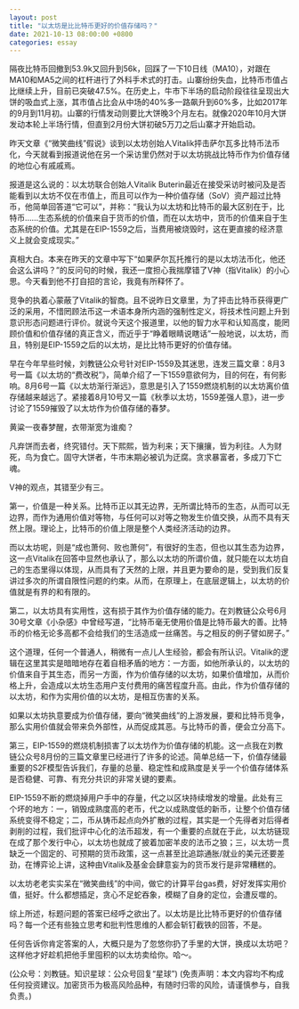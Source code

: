 ```yaml
---
layout: post
title: "以太坊是比比特币更好的价值存储吗？"
date: 2021-10-13 08:00:00 +0800
categories: essay
---
```


隔夜比特币回撤到53.9k又回升到56k，回踩了一下10日线（MA10），对跟在MA10和MA5之间的杠杆进行了外科手术式的打击。山寨纷纷失血，比特币市值占比继续上升，目前已突破47.5%。在历史上，牛市下半场的启动阶段往往呈现出大饼的吸血式上涨，其市值占比会从中场的40%多一路飙升到60%多，比如2017年的9月到11月初。山寨的行情发动则要比大饼晚3个月左右。就像2020年10月大饼发动本轮上半场行情，但直到2月份大饼初破5万刀之后山寨才开始启动。

昨天文章《“微笑曲线”假说》谈到以太坊创始人Vitalik抨击萨尔瓦多比特币法币化，今天就看到报道说他在另一个采访里仍然对于以太坊挑战比特币作为价值存储的地位心有戚戚焉。

报道是这么说的：以太坊联合创始人Vitalik Buterin最近在接受采访时被问及是否能看到以太坊不仅在市值上，而且可以作为一种价值存储（SoV）资产超过比特币，他简单回答道“它可以”，并称：“我认为以太坊和比特币的最大区别在于，比特币……生态系统的价值来自于货币的价值，而在以太坊中，货币的价值来自于生态系统的价值。尤其是在EIP-1559之后，当费用被烧毁时，这在更直接的经济意义上就会变成现实。”

真相大白。本来在昨天的文章中写下“如果萨尔瓦托推行的是以太坊法币化，他还会这么讲吗？”的反问句的时候，我还一度担心我揣摩错了V神（指Vitalik）的小心思。今天看到他不打自招的言论，我竟有所释怀了。

竞争的执着心蒙蔽了Vitalik的智商。且不说昨日文章里，为了抨击比特币获得更广泛的采用，不惜罔顾法币这一术语本身所内涵的强制性定义，将技术性问题上升到意识形态问题进行评价。就说今天这个报道里，以他的智力水平和认知高度，能罔顾价值和价值存储的真正含义，而近乎于“睁着眼睛说瞎话”一般地说，以太坊，而且，特别是EIP-1559之后的以太坊，是比比特币更好的价值存储。

早在今年早些时候，刘教链公众号针对EIP-1559及其迷思，连发三篇文章：8月3号一篇《以太坊的“费改税”》，简单介绍了一下1559意欲何为，目的何在，有何影响。8月6号一篇《以太坊渐行渐远》，意思是引入了1559燃烧机制的以太坊离价值存储越来越远了。紧接着8月10号又一篇《秋季以太坊，1559差强人意》，进一步讨论了1559摧毁了以太坊作为价值存储的春梦。

黄粱一夜春梦醒，衣带渐宽为谁痴？

凡弃饼而去者，终究错付。天下熙熙，皆为利来；天下攘攘，皆为利往。人为财死，鸟为食亡。固守大饼者，牛市末期必被讥为迂腐。贪求暴富者，多成刀下亡魂。

V神的观点，其错至少有三。

第一，价值是一种关系。比特币正以其无边界，无所谓比特币的生态，从而可以无边界，而作为通用价值对等物，与任何可以对等之物发生价值交换，从而不具有天然上限。理论上，比特币的价值上限是整个人类经济活动的边界。

而以太坊呢，则是“成也萧何、败也萧何”，有很好的生态，但也以其生态为边界，这一点Vitalik在回答中显然也承认了，那么以太坊的所谓价值，就只能在以太坊自己的生态里得以体现，从而具有了天然的上限，并且更为要命的是，受到我们反复讲过多次的所谓自限性问题的约束。从而，在原理上，在底层逻辑上，以太坊的价值就是有界的和有限的。

第二，以太坊具有实用性，这有损于其作为价值存储的能力。在刘教链公众号6月30号文章《小杂感》中曾经写道，“比特币毫无使用价值是比特币最大的善。比特币的价格无论多高都不会给我们的生活造成一丝痛苦。与之相反的例子譬如房子。”

这个道理，任何一个普通人，稍微有一点儿人生经验，都会有所认识。Vitalik的逻辑在这里其实是暗暗地存在着自相矛盾的地方：一方面，如他所承认的，以太坊的价值来自于其生态，而另一方面，作为价值存储的以太坊，如果价值增加，从而价格上升，会造成以太坊生态用户支付费用的痛苦程度升高。由此，作为价值存储的以太坊，和作为实用价值的以太坊，是相互伤害的关系。

如果以太坊执意要成为价值存储，要向“微笑曲线”的上游发展，要和比特币竞争，那么实用价值就会带来负外部性，从而促成其恶。与比特币的善，便会立分高下。

第三，EIP-1559的燃烧机制损害了以太坊作为价值存储的机能。这一点我在刘教链公众号8月份的三篇文章里已经进行了许多的论述。简单总结一下，价值存储最重要的S2F模型告诉我们，存量的总量、稳定性和成熟度是关乎一个价值存储体系是否稳健、可靠、有充分共识的非常关键的要素。

EIP-1559不断的燃烧掉用户手中的存量，代之以区块持续增发的增量。此处有三个坏的地方：一，销毁成熟度高的老币，代之以成熟度低的新币，让整个价值存储系统变得不稳定；二，币从铸币起点向外扩散的过程，其实是一个先得者对后得者剥削的过程，我们批评中心化的法币超发，有一个重要的点就在于此，以太坊链现在成了那个发行中心，以太坊也就成了披着加密羊皮的法币之狼；三，以太坊一贯缺乏一个固定的、可预期的货币政策，这一点甚至比追踪通胀/就业的美元还要差劲，在博弈论上讲，这种由Vitalik及基金会肆意妄为的货币发行是非常糟糕的。

以太坊老老实实呆在“微笑曲线”的中间，做它的计算平台gas费，好好发挥实用价值，挺好。什么都想插足，贪心不足蛇吞象，模糊了自身的定位，会遭反噬的。

综上所述，标题问题的答案已经呼之欲出了。以太坊是比比特币更好的价值存储吗？每一个还有些独立思考和批判性思维的人都会斩钉截铁的回答，不是。

任何告诉你肯定答案的人，大概只是为了忽悠你扔了手里的大饼，换成以太坊吧？这样他才好趁机把他手里囤积的以太坊卖给你。哈～。

(公众号：刘教链。知识星球：公众号回复“星球”)
(免责声明：本文内容均不构成任何投资建议。加密货币为极高风险品种，有随时归零的风险，请谨慎参与，自我负责。)
